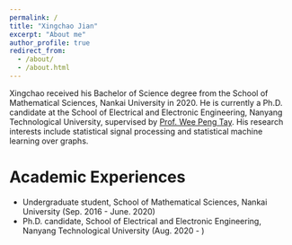 ```yaml
---
permalink: /
title: "Xingchao Jian"
excerpt: "About me"
author_profile: true
redirect_from: 
  - /about/
  - /about.html
---
```


Xingchao received his Bachelor of Science degree from the School of Mathematical Sciences, Nankai University in 2020. He is currently a Ph.D. candidate at the School of Electrical and Electronic Engineering, Nanyang Technological University, supervised by [Prof. Wee Peng Tay](https://www3.ntu.edu.sg/home/wptay/index.html). His research interests include statistical signal processing and statistical machine learning over graphs.

Academic Experiences
======
* Undergraduate student, School of Mathematical Sciences, Nankai University (Sep. 2016 - June. 2020)
* Ph.D. candidate, School of Electrical and Electronic Engineering, Nanyang Technological University (Aug. 2020 - )
